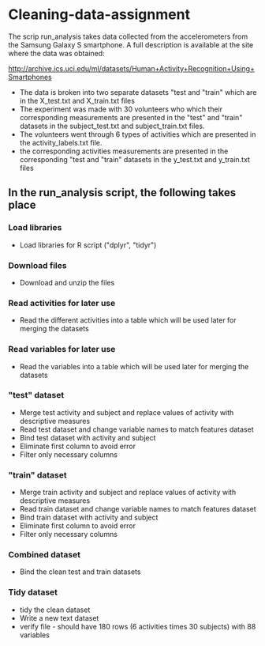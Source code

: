 # Cleaning-data-assignment

The scrip run_analysis takes data collected from the accelerometers from the Samsung Galaxy S smartphone. A full description is available at the site where the data was obtained:

http://archive.ics.uci.edu/ml/datasets/Human+Activity+Recognition+Using+Smartphones

* The data is broken into two separate datasets "test and "train" which are in the X_test.txt and X_train.txt files
* The experiment was made with 30 volunteers who which their corresponding measurements are presented in the "test" and "train" datasets in the subject_test.txt and subject_train.txt files.
* The volunteers went through 6 types of activities which are presented in the activity_labels.txt file.
* the corresponding activities measurements are presented in the corresponding "test and "train" datasets in the y_test.txt and y_train.txt files


## In the run_analysis script, the following takes place
### Load libraries
* Load libraries for R script ("dplyr", "tidyr")

### Download files
* Download and unzip the files

### Read activities for later use
* Read the different activities into a table which will be used later for merging the datasets

### Read variables for later use
* Read the variables into a table which will be used later for merging the datasets

### "test" dataset
* Merge test activity and subject and replace values of activity with descriptive measures
* Read test dataset and change variable names to match features dataset
* Bind test dataset with activity and subject
* Eliminate first column to avoid error
* Filter only necessary columns

### "train" dataset
* Merge train activity and subject and replace values of activity with descriptive measures
* Read train dataset and change variable names to match features dataset
* Bind train dataset with activity and subject
* Eliminate first column to avoid error
* Filter only necessary columns

### Combined dataset
* Bind the clean test and train datasets

### Tidy dataset
* tidy the clean dataset
* Write a new text dataset
* verify file - should have 180 rows (6 activities times 30 subjects) with 88 variables

